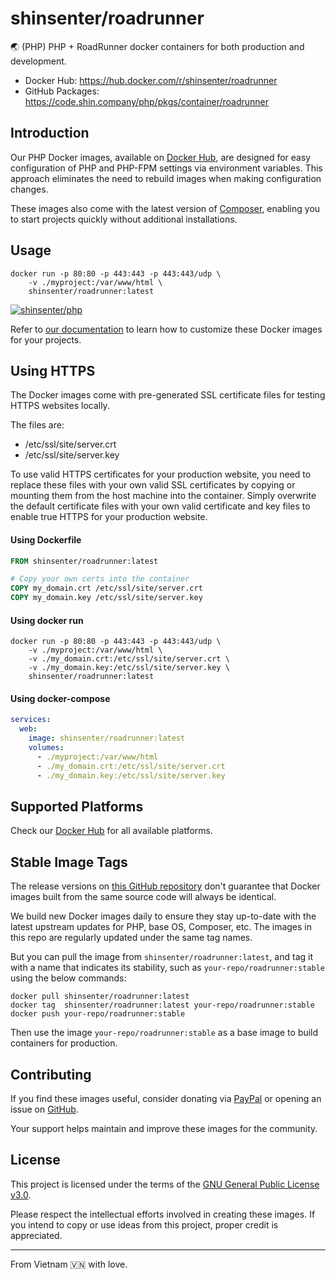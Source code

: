 # shinsenter/roadrunner

🌏 (PHP) PHP + RoadRunner docker containers for both production and development.

- Docker Hub: https://hub.docker.com/r/shinsenter/roadrunner
- GitHub Packages: https://code.shin.company/php/pkgs/container/roadrunner

## Introduction

Our PHP Docker images, available on [Docker Hub](https://hub.docker.com/r/shinsenter/php),
are designed for easy configuration of PHP and PHP-FPM settings via environment variables.
This approach eliminates the need to rebuild images when making configuration changes.

These images also come with the latest version of [Composer](https://getcomposer.org),
enabling you to start projects quickly without additional installations.

## Usage

```shell
docker run -p 80:80 -p 443:443 -p 443:443/udp \
    -v ./myproject:/var/www/html \
    shinsenter/roadrunner:latest
```

[![shinsenter/php](https://repository-images.githubusercontent.com/458053748/24e848e1-c0fc-4893-b2b9-f7dbfad263f3)](https://docker.shin.company/php)

Refer to [our documentation](https://hub.docker.com/r/shinsenter/php) to learn how to customize these Docker images for your projects.

## Using HTTPS

The Docker images come with pre-generated SSL certificate files for testing HTTPS websites locally.

The files are:
- /etc/ssl/site/server.crt
- /etc/ssl/site/server.key

To use valid HTTPS certificates for your production website,
you need to replace these files with your own valid SSL certificates
by copying or mounting them from the host machine into the container.
Simply overwrite the default certificate files with your own valid
certificate and key files to enable true HTTPS for your production website.

#### Using Dockerfile

```Dockerfile
FROM shinsenter/roadrunner:latest

# Copy your own certs into the container
COPY my_domain.crt /etc/ssl/site/server.crt
COPY my_domain.key /etc/ssl/site/server.key
```

#### Using docker run

```shell
docker run -p 80:80 -p 443:443 -p 443:443/udp \
    -v ./myproject:/var/www/html \
    -v ./my_domain.crt:/etc/ssl/site/server.crt \
    -v ./my_domain.key:/etc/ssl/site/server.key \
    shinsenter/roadrunner:latest
```

#### Using docker-compose

```yml
services:
  web:
    image: shinsenter/roadrunner:latest
    volumes:
      - ./myproject:/var/www/html
      - ./my_domain.crt:/etc/ssl/site/server.crt
      - ./my_domain.key:/etc/ssl/site/server.key
```

## Supported Platforms

Check our [Docker Hub](https://hub.docker.com/r/shinsenter/roadrunner/tags) for all available platforms.

## Stable Image Tags

The release versions on [this GitHub repository](https://code.shin.company/php) don't guarantee
that Docker images built from the same source code will always be identical.

We build new Docker images daily to ensure they stay up-to-date
with the latest upstream updates for PHP, base OS, Composer, etc.
The images in this repo are regularly updated under the same tag names.

But you can pull the image from `shinsenter/roadrunner:latest`,
and tag it with a name that indicates its stability,
such as `your-repo/roadrunner:stable` using the below commands:

```shell
docker pull shinsenter/roadrunner:latest
docker tag  shinsenter/roadrunner:latest your-repo/roadrunner:stable
docker push your-repo/roadrunner:stable
```

Then use the image `your-repo/roadrunner:stable` as a base image to build containers for production.

## Contributing

If you find these images useful, consider donating via [PayPal](https://www.paypal.me/shinsenter)
or opening an issue on [GitHub](https://code.shin.company/php/issues/new).

Your support helps maintain and improve these images for the community.

## License

This project is licensed under the terms of the [GNU General Public License v3.0](https://code.shin.company/php/blob/main/LICENSE).

Please respect the intellectual efforts involved in creating these images.
If you intend to copy or use ideas from this project, proper credit is appreciated.

---

From Vietnam 🇻🇳 with love.
